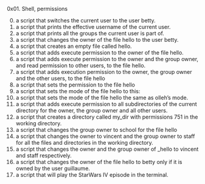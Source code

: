 0x01. Shell, permissions

0.	a script that switches the current user to the user betty.
1.	a script that prints the effective username of the current user.
2.	a script that prints all the groups the current user is part of.
3.	a script that changes the owner of the file hello to the user betty.
4.	a script that creates an empty file called hello.
5.	a script that adds execute permission to the owner of the file hello.
6.	a script that adds execute permission to the owner and the group owner, and read permission to other users, to the file hello.
7.	a script that adds execution permission to the owner, the group owner and the other users, to the file hello
8.	a script that sets the permission to the file hello
9.	a script that sets the mode of the file hello to this:
10.	a script that sets the mode of the file hello the same as olleh’s mode.
11.	a script that adds execute permission to all subdirectories of the current directory for the owner, the group owner and all other users.
12.	a script that creates a directory called my_dir with permissions 751 in the working directory.
13.	a script that changes the group owner to school for the file hello
14.	a script that changes the owner to vincent and the group owner to staff for all the files and directories in the working directory.
15.	a script that changes the owner and the group owner of _hello to vincent and staff respectively.
16.	a script that changes the owner of the file hello to betty only if it is owned by the user guillaume.
17.	 a script that will play the StarWars IV episode in the terminal.
